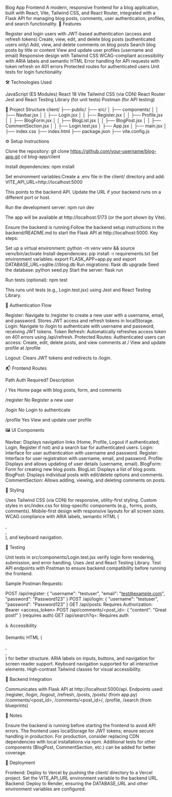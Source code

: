 Blog App Frontend
A modern, responsive frontend for a blog application, built with React, Vite, Tailwind CSS, and React Router, integrated with a Flask API for managing blog posts, comments, user authentication, profiles, and search functionality.
🚀 Features

Register and login users with JWT-based authentication (access and refresh tokens)
Create, view, edit, and delete blog posts (authenticated users only)
Add, view, and delete comments on blog posts
Search blog posts by title or content
View and update user profiles (username and email)
Responsive design with Tailwind CSS
WCAG-compliant accessibility with ARIA labels and semantic HTML
Error handling for API requests with token refresh on 401 errors
Protected routes for authenticated users
Unit tests for login functionality

🛠 Technologies Used

JavaScript (ES Modules)
React 18
Vite
Tailwind CSS (via CDN)
React Router
Jest and React Testing Library (for unit tests)
Postman (for API testing)

📁 Project Structure
client/
├── public/
├── src/
│   ├── components/
│   │   ├── Navbar.jsx
│   │   ├── Login.jsx
│   │   ├── Register.jsx
│   │   ├── Profile.jsx
│   │   ├── BlogForm.jsx
│   │   ├── BlogList.jsx
│   │   ├── BlogPost.jsx
│   │   ├── CommentSection.jsx
│   │   ├── Login.test.jsx
│   ├── App.jsx
│   ├── main.jsx
│   ├── index.css
├── index.html
├── package.json
├── vite.config.js

⚙️ Setup Instructions

Clone the repository:
git clone https://github.com/your-username/blog-app.git
cd blog-app/client


Install dependencies:
npm install


Set environment variables:Create a .env file in the client/ directory and add:
VITE_API_URL=http://localhost:5000

This points to the backend API. Update the URL if your backend runs on a different port or host.

Run the development server:
npm run dev

The app will be available at http://localhost:5173 (or the port shown by Vite).

Ensure the backend is running:Follow the backend setup instructions in the backend/README.md to start the Flask API at http://localhost:5000. Key steps:

Set up a virtual environment: python -m venv venv && source venv/bin/activate
Install dependencies: pip install -r requirements.txt
Set environment variables: export FLASK_APP=app.py and export DATABASE_URL=sqlite:///blog.db
Run migrations: flask db upgrade
Seed the database: python seed.py
Start the server: flask run


Run tests (optional):
npm test

This runs unit tests (e.g., Login.test.jsx) using Jest and React Testing Library.


🔐 Authentication Flow

Register: Navigate to /register to create a new user with a username, email, and password. Stores JWT access and refresh tokens in localStorage.
Login: Navigate to /login to authenticate with username and password, receiving JWT tokens.
Token Refresh: Automatically refreshes access token on 401 errors using /api/refresh.
Protected Routes: Authenticated users can access:
Create, edit, delete posts, and view comments at /
View and update profile at /profile


Logout: Clears JWT tokens and redirects to /login.

📬 Frontend Routes



Path
Auth Required?
Description



/
Yes
Home page with blog posts, form, and comments


/register
No
Register a new user


/login
No
Login to authenticate


/profile
Yes
View and update user profile


🖼 UI Components

Navbar: Displays navigation links (Home, Profile, Logout if authenticated; Login, Register if not) and a search bar for authenticated users.
Login: Interface for user authentication with username and password.
Register: Interface for user registration with username, email, and password.
Profile: Displays and allows updating of user details (username, email).
BlogForm: Form for creating new blog posts.
BlogList: Displays a list of blog posts.
BlogPost: Displays individual posts with edit/delete options and comments.
CommentSection: Allows adding, viewing, and deleting comments on posts.

🎨 Styling

Uses Tailwind CSS (via CDN) for responsive, utility-first styling.
Custom styles in src/index.css for blog-specific components (e.g., forms, posts, comments).
Mobile-first design with responsive layouts for all screen sizes.
WCAG compliance with ARIA labels, semantic HTML (<section>, <main>, <article>), and keyboard navigation.

🧪 Testing

Unit tests in src/components/Login.test.jsx verify login form rendering, submission, and error handling.
Uses Jest and React Testing Library.
Test API endpoints with Postman to ensure backend compatibility before running the frontend.

Sample Postman Requests:

POST /api/register: { "username": "testuser", "email": "test@example.com", "password": "Password123" }
POST /api/login: { "username": "testuser", "password": "Password123" }
GET /api/posts: Requires Authorization: Bearer <access_token>
POST /api/comments/<post_id>: { "content": "Great post!" } (requires auth)
GET /api/search?q=<query>: Requires auth

♿ Accessibility

Semantic HTML (<section>, <main>, <article>) for better structure.
ARIA labels on inputs, buttons, and navigation for screen reader support.
Keyboard navigation supported for all interactive elements.
High-contrast Tailwind classes for visual accessibility.

🔗 Backend Integration

Communicates with Flask API at http://localhost:5000/api.
Endpoints used:
/register, /login, /logout, /refresh, /posts, /posts/<id> (from app.py)
/comments/<post_id>, /comments/<post_id>/<id>, /profile, /search (from blueprints)



📝 Notes

Ensure the backend is running before starting the frontend to avoid API errors.
The frontend uses localStorage for JWT tokens; ensure secure handling in production.
For production, consider replacing CDN dependencies with local installations via npm.
Additional tests for other components (BlogPost, CommentSection, etc.) can be added for better coverage.

🚀 Deployment

Frontend: Deploy to Vercel by pushing the client/ directory to a Vercel project. Set the VITE_API_URL environment variable to the backend URL.
Backend: Deploy to Render, ensuring the DATABASE_URL and other environment variables are configured.

